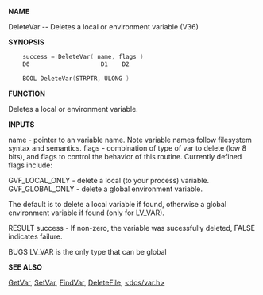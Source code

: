 
**NAME**

DeleteVar -- Deletes a local or environment variable (V36)

**SYNOPSIS**

```c
    success = DeleteVar( name, flags )
    D0                    D1    D2

    BOOL DeleteVar(STRPTR, ULONG )

```
**FUNCTION**

Deletes a local or environment variable.

**INPUTS**

name   - pointer to an variable name.  Note variable names follow
filesystem syntax and semantics.
flags  - combination of type of var to delete (low 8 bits), and
flags to control the behavior of this routine.  Currently
defined flags include:

GVF_LOCAL_ONLY  - delete a local (to your process) variable.
GVF_GLOBAL_ONLY - delete a global environment variable.

The default is to delete a local variable if found, otherwise
a global environment variable if found (only for LV_VAR).

RESULT
success - If non-zero, the variable was sucessfully deleted, FALSE
indicates failure.

BUGS
LV_VAR is the only type that can be global

**SEE ALSO**

[GetVar](GetVar.md), [SetVar](SetVar.md), [FindVar](FindVar.md), [DeleteFile](DeleteFile.md), [&#060;dos/var.h&#062;](_0073.md)
